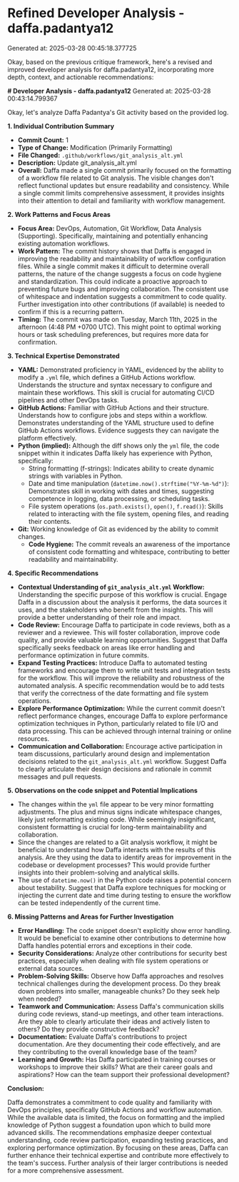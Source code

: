 # Refined Developer Analysis - daffa.padantya12
Generated at: 2025-03-28 00:45:18.377725

Okay, based on the previous critique framework, here's a revised and improved developer analysis for daffa.padantya12, incorporating more depth, context, and actionable recommendations:

**# Developer Analysis - daffa.padantya12**
Generated at: 2025-03-28 00:43:14.799367

Okay, let's analyze Daffa Padantya's Git activity based on the provided log.

**1. Individual Contribution Summary**

*   **Commit Count:** 1
*   **Type of Change:** Modification (Primarily Formatting)
*   **File Changed:** `.github/workflows/git_analysis_alt.yml`
*   **Description:** Update git\_analysis\_alt.yml
*   **Overall:** Daffa made a single commit primarily focused on the formatting of a workflow file related to Git analysis. The visible changes don't reflect functional updates but ensure readability and consistency. While a single commit limits comprehensive assessment, it provides insights into their attention to detail and familiarity with workflow management.

**2. Work Patterns and Focus Areas**

*   **Focus Area:** DevOps, Automation, Git Workflow, Data Analysis (Supporting). Specifically, maintaining and potentially enhancing existing automation workflows.
*   **Work Pattern:**  The commit history shows that Daffa is engaged in improving the readability and maintainability of workflow configuration files. While a single commit makes it difficult to determine overall patterns, the nature of the change suggests a focus on code hygiene and standardization. This could indicate a proactive approach to preventing future bugs and improving collaboration. The consistent use of whitespace and indentation suggests a commitment to code quality.  Further investigation into other contributions (if available) is needed to confirm if this is a recurring pattern.
*   **Timing:** The commit was made on Tuesday, March 11th, 2025 in the afternoon (4:48 PM +0700 UTC). This might point to optimal working hours or task scheduling preferences, but requires more data for confirmation.

**3. Technical Expertise Demonstrated**

*   **YAML:** Demonstrated proficiency in YAML, evidenced by the ability to modify a `.yml` file, which defines a GitHub Actions workflow. Understands the structure and syntax necessary to configure and maintain these workflows. This skill is crucial for automating CI/CD pipelines and other DevOps tasks.
*   **GitHub Actions:** Familiar with GitHub Actions and their structure. Understands how to configure jobs and steps within a workflow.  Demonstrates understanding of the YAML structure used to define GitHub Actions workflows. Evidence suggests they can navigate the platform effectively.
*   **Python (implied):** Although the diff shows only the `yml` file, the code snippet within it indicates Daffa likely has experience with Python, specifically:
    *   String formatting (f-strings): Indicates ability to create dynamic strings with variables in Python.
    *   Date and time manipulation (`datetime.now().strftime("%Y-%m-%d")`): Demonstrates skill in working with dates and times, suggesting competence in logging, data processing, or scheduling tasks.
    *   File system operations (`os.path.exists()`, `open()`, `f.read()`): Skills related to interacting with the file system, opening files, and reading their contents.
*   **Git:** Working knowledge of Git as evidenced by the ability to commit changes.
    *   **Code Hygiene:** The commit reveals an awareness of the importance of consistent code formatting and whitespace, contributing to better readability and maintainability.

**4. Specific Recommendations**

*   **Contextual Understanding of `git_analysis_alt.yml` Workflow:** Understanding the specific purpose of this workflow is crucial. Engage Daffa in a discussion about the analysis it performs, the data sources it uses, and the stakeholders who benefit from the insights. This will provide a better understanding of their role and impact.
*   **Code Review:** Encourage Daffa to participate in code reviews, both as a reviewer and a reviewee. This will foster collaboration, improve code quality, and provide valuable learning opportunities. Suggest that Daffa specifically seeks feedback on areas like error handling and performance optimization in future commits.
*   **Expand Testing Practices:** Introduce Daffa to automated testing frameworks and encourage them to write unit tests and integration tests for the workflow. This will improve the reliability and robustness of the automated analysis. A specific recommendation would be to add tests that verify the correctness of the date formatting and file system operations.
*   **Explore Performance Optimization:** While the current commit doesn't reflect performance changes, encourage Daffa to explore performance optimization techniques in Python, particularly related to file I/O and data processing. This can be achieved through internal training or online resources.
*   **Communication and Collaboration:** Encourage active participation in team discussions, particularly around design and implementation decisions related to the `git_analysis_alt.yml` workflow. Suggest Daffa to clearly articulate their design decisions and rationale in commit messages and pull requests.

**5. Observations on the code snippet and Potential Implications**

*   The changes within the `yml` file appear to be very minor formatting adjustments. The plus and minus signs indicate whitespace changes, likely just reformatting existing code. While seemingly insignificant, consistent formatting is crucial for long-term maintainability and collaboration.
*   Since the changes are related to a Git analysis workflow, it might be beneficial to understand how Daffa interacts with the results of this analysis. Are they using the data to identify areas for improvement in the codebase or development processes? This would provide further insights into their problem-solving and analytical skills.
*   The use of `datetime.now()` in the Python code raises a potential concern about testability. Suggest that Daffa explore techniques for mocking or injecting the current date and time during testing to ensure the workflow can be tested independently of the current time.

**6. Missing Patterns and Areas for Further Investigation**

*   **Error Handling:** The code snippet doesn't explicitly show error handling. It would be beneficial to examine other contributions to determine how Daffa handles potential errors and exceptions in their code.
*   **Security Considerations:** Analyze other contributions for security best practices, especially when dealing with file system operations or external data sources.
*   **Problem-Solving Skills:** Observe how Daffa approaches and resolves technical challenges during the development process. Do they break down problems into smaller, manageable chunks? Do they seek help when needed?
*   **Teamwork and Communication:** Assess Daffa's communication skills during code reviews, stand-up meetings, and other team interactions. Are they able to clearly articulate their ideas and actively listen to others? Do they provide constructive feedback?
*   **Documentation:** Evaluate Daffa's contributions to project documentation. Are they documenting their code effectively, and are they contributing to the overall knowledge base of the team?
*   **Learning and Growth:** Has Daffa participated in training courses or workshops to improve their skills? What are their career goals and aspirations? How can the team support their professional development?

**Conclusion:**

Daffa demonstrates a commitment to code quality and familiarity with DevOps principles, specifically GitHub Actions and workflow automation. While the available data is limited, the focus on formatting and the implied knowledge of Python suggest a foundation upon which to build more advanced skills. The recommendations emphasize deeper contextual understanding, code review participation, expanding testing practices, and exploring performance optimization. By focusing on these areas, Daffa can further enhance their technical expertise and contribute more effectively to the team's success. Further analysis of their larger contributions is needed for a more comprehensive assessment.
